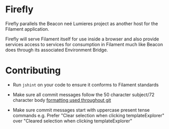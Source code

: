 Firefly
=======

Firefly parallels the Beacon neé Lumieres project as another host for the 
Filament application.

Firefly will serve Filament itself for use inside a browser and also provide
services access to services for consumption in Filament much like Beacon does
through its associated Environment Bridge.

Contributing
============
- Run `jshint` on your code to ensure it conforms to Filament standards

- Make sure all commit messages follow the 50 character subject/72 character
body [formatting used throughout git](http://tbaggery.com/2008/04/19/a-note-about-git-commit-messages.html)

- Make sure commit messages start with uppercase present tense commands
e.g. Prefer "Clear selection when clicking templateExplorer" over
"Cleared selection when clicking templateExplorer"
